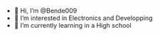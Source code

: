 - 👋 Hi, I’m @Bende009
- 👀 I’m interested in Electronics and Developping
- 🌱 I’m currently learning in a High school
